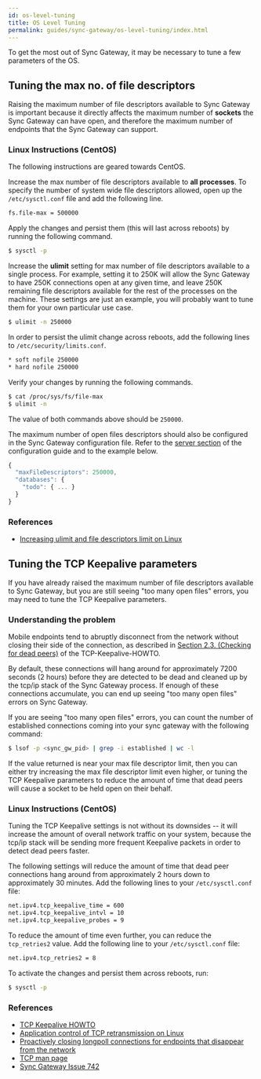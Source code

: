 ```yaml
---
id: os-level-tuning
title: OS Level Tuning
permalink: guides/sync-gateway/os-level-tuning/index.html
---
```


To get the most out of Sync Gateway, it may be necessary to tune a few parameters of the OS.

## Tuning the max no. of file descriptors

Raising the maximum number of file descriptors available to Sync Gateway is important because it directly affects the maximum number of **sockets** the Sync Gateway can have open, and therefore the maximum number of endpoints that the Sync Gateway can support.

### Linux Instructions (CentOS)

The following instructions are geared towards CentOS.

Increase the max number of file descriptors available to **all processes**. To specify the number of system wide file descriptors allowed, open up the `/etc/sysctl.conf` file and add the following line.

```bash
fs.file-max = 500000
```

Apply the changes and persist them (this will last across reboots) by running the following command.

```bash
$ sysctl -p
```

Increase the **ulimit** setting for max number of file descriptors available to a single process. For example, setting it to 250K will allow the Sync Gateway to have 250K connections open at any given time, and leave 250K remaining file descriptors available for the rest of the processes on the machine. These settings are just an example, you will probably want to tune them for your own particular use case.

```bash
$ ulimit -n 250000
```

In order to persist the ulimit change across reboots, add the following lines to `/etc/security/limits.conf`.

```bash
* soft nofile 250000
* hard nofile 250000
```

Verify your changes by running the following commands.

```bash
$ cat /proc/sys/fs/file-max
$ ulimit -n 
```

The value of both commands above should be `250000`.

The maximum number of open files descriptors should also be configured in the Sync Gateway configuration file. Refer to the [server section](/documentation/mobile/current/develop/guides/sync-gateway/config-properties/index.html#server-configuration) of the configuration guide and to the example below.

```javascript
{
  "maxFileDescriptors": 250000,
  "databases": {
    "todo": { ... }
  }
}
```

### References

- [Increasing ulimit and file descriptors limit on Linux](https://glassonionblog.wordpress.com/2013/01/27/increase-ulimit-and-file-descriptors-limit/)

## Tuning the TCP Keepalive parameters

If you have already raised the maximum number of file descriptors available to Sync Gateway, but you are still seeing "too many open files" errors, you may need to tune the TCP Keepalive parameters.

### Understanding the problem

Mobile endpoints tend to abruptly disconnect from the network without closing their side of the connection, as described in [Section 2.3. (Checking for dead peers)](http://tldp.org/HOWTO/TCP-Keepalive-HOWTO/overview.html) of the TCP-Keepalive-HOWTO.

By default, these connections will hang around for approximately 7200 seconds (2 hours) before they are detected to be dead and cleaned up by the tcp/ip stack of the Sync Gateway process. If enough of these connections accumulate, you can end up seeing "too many open files" errors on Sync Gateway.

If you are seeing "too many open files" errors, you can count the number of established connections coming into your sync gateway with the following command:

```bash
$ lsof -p <sync_gw_pid> | grep -i established | wc -l
```

If the value returned is near your max file descriptor limit, then you can either try increasing the max file descriptor limit even higher, or tuning the TCP Keepalive parameters to reduce the amount of time that dead peers will cause a socket to be held open on their behalf.

### Linux Instructions (CentOS)

Tuning the TCP Keepalive settings is not without its downsides -- it will increase the amount of overall network traffic on your system, because the tcp/ip stack will be sending more frequent Keepalive packets in order to detect dead peers faster.

The following settings will reduce the amount of time that dead peer connections hang around from approximately 2 hours down to approximately 30 minutes. Add the following lines to your `/etc/sysctl.conf` file:

```bash
net.ipv4.tcp_keepalive_time = 600
net.ipv4.tcp_keepalive_intvl = 10
net.ipv4.tcp_keepalive_probes = 9
```

To reduce the amount of time even further, you can reduce the `tcp_retries2` value. Add the following line to your `/etc/sysctl.conf` file:

```bash
net.ipv4.tcp_retries2 = 8
```

To activate the changes and persist them across reboots, run:

```bash
$ sysctl -p
```

### References

- [TCP Keepalive HOWTO](http://tldp.org/HOWTO/TCP-Keepalive-HOWTO/overview.html)
- [Application control of TCP retransmission on Linux](http://stackoverflow.com/questions/5907527/application-control-of-tcp-retransmission-on-linux)
- [Proactively closing longpoll connections for endpoints that disappear from the network](https://groups.google.com/forum/#!msg/golang-nuts/rRu6ibLNdeI/0bjSmO5fN_8J)
- [TCP man page](http://linux.die.net/man/7/tcp)
- [Sync Gateway Issue 742](https://github.com/couchbase/sync_gateway/issues/742)